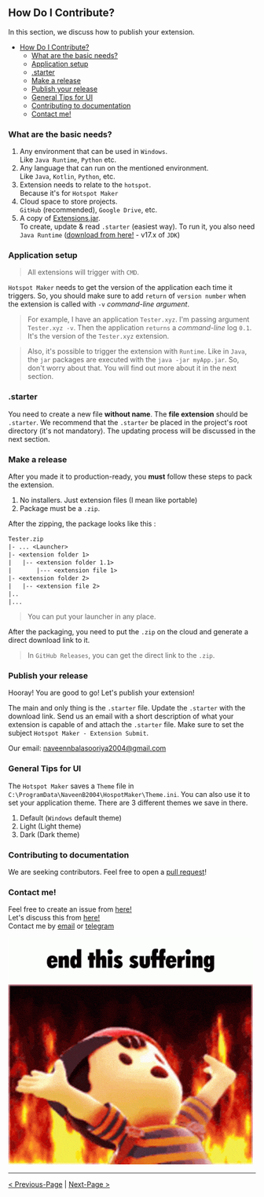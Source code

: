 ## How Do I Contribute?

In this section, we discuss how to publish your extension.

- [How Do I Contribute?](#how-do-i-contribute)
  - [What are the basic needs?](#what-are-the-basic-needs)
  - [Application setup](#application-setup)
  - [.starter](#starter)
  - [Make a release](#make-a-release)
  - [Publish your release](#publish-your-release)
  - [General Tips for UI](#general-tips-for-ui)
  - [Contributing to documentation](#contributing-to-documentation)
  - [Contact me!](#contact-me)

### What are the basic needs?

1. Any environment that can be used in `Windows`.\
   Like `Java Runtime`, `Python` etc.
2. Any language that can run on the mentioned environment.\
   Like `Java`, `Kotlin`, `Python`, etc.
3. Extension needs to relate to the `hotspot`.\
   Because it's for `Hotspot Maker`
4. Cloud space to store projects.\
   `GitHub` (recommended), `Google Drive`, etc.
5. A copy of [Extensions.jar](https://github.com/NaveenB2004/HotspotMaker/raw/main/Extensions/Application/Binary/Extensions.jar).\
   To create, update & read `.starter` (easiest way). To run it, you also need `Java Runtime` ([download from here!](https://www.oracle.com/java/technologies/javase/jdk17-archive-downloads.html) - v17.x of `JDK`)

### Application setup

> All extensions will trigger with `CMD`.

`Hotspot Maker` needs to get the version of the application each time it triggers. So, you should make sure to add `return` of `version number` when the extension is called with `-v` *command-line argument*.

> For example, I have an application `Tester.xyz`. I'm passing argument `Tester.xyz -v`. Then the application `returns` a *command-line* log `0.1`. It's the version of the `Tester.xyz` extension.

> Also, it's possible to trigger the extension with `Runtime`. Like in `Java`, the `jar` packages are executed with the `java -jar myApp.jar`. So, don't worry about that. You will find out more about it in the next section.

### .starter

You need to create a new file **without name**. The **file extension** should be `.starter`. We recommend that the `.starter` be placed in the project's root directory (it's not mandatory). The updating process will be discussed in the next section.

### Make a release

After you made it to production-ready, you **must** follow these steps to pack the extension.

1. No installers. Just extension files (I mean like portable)
2. Package must be a `.zip`.

After the zipping, the package looks like this :
```
Tester.zip
|- ... <Launcher>
|- <extension folder 1>
|   |-- <extension folder 1.1>
|       |--- <extension file 1>
|- <extension folder 2>
|   |-- <extension file 2>
|..
|...
```
> You can put your launcher in any place.

After the packaging, you need to put the `.zip` on the cloud and generate a direct download link to it.

> In `GitHub Releases`, you can get the direct link to the `.zip`.

### Publish your release

Hooray! You are good to go! Let's publish your extension!

The main and only thing is the `.starter` file. Update the `.starter` with the download link. Send us an email with a short description of what your extension is capable of and attach the `.starter` file. Make sure to set the subject `Hotspot Maker - Extension Submit`.

Our email: [naveennbalasooriya2004@gmail.com](mailto:naveennbalasooriya2004@gmail.com)

### General Tips for UI

The `Hotspot Maker` saves a `Theme` file in `C:\ProgramData\NaveenB2004\HospotMaker\Theme.ini`. You can also use it to set your application theme. There are 3 different themes we save in there.
1. Default (`Windows` default theme)
2. Light (Light theme)
3. Dark (Dark theme)

### Contributing to documentation

We are seeking contributors. Feel free to open a [pull request](https://github.com/NaveenB2004/HotspotMaker/pulls)!

### Contact me!

Feel free to create an issue from [here!](https://github.com/NaveenB2004/HotspotMaker/issues)\
Let's discuss this from [here!](https://github.com/NaveenB2004/HotspotMaker/discussions)\
Contact me by [email](mailto:naveennbalasooriya2004@gmail.com "naveennbalasooriya2004@gmail.com") or [telegram](https://t.me/NaveenB2004 "@NaveenB2004")

![The End](../Media/the%20end.gif "no, not yet!")

***

[< Previous-Page][back] | [Next-Page >][next]

[back]: 01.%20How%20Extensions%20Works.md "How Extensions Work?"
[next]: 03.%20Starter%20File.md "Starter File"
